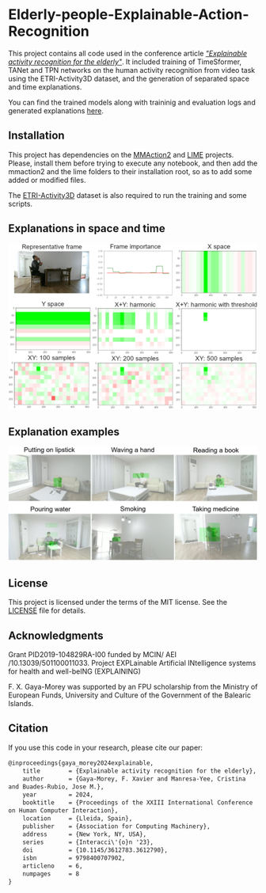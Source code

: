 # Elderly-people-Explainable-Action-Recognition
This project contains all code used in the conference article [*"Explainable activity recognition for the elderly"*](https://doi.org/10.1145/3612783.3612790). It included training of TimeSformer, TANet and TPN networks on the human activity recognition from video task using the ETRI-Activity3D dataset, and the generation of separated space and time explanations.

You can find the trained models along with traininig and evaluation logs and generated explanations [here](https://drive.google.com/drive/folders/1Cn107VogSNAHN03PTPMW-Y4SCKoqP0KC?usp=share_link).

## Installation
This project has dependencies on the [MMAction2](https://github.com/open-mmlab/mmaction2) and [LIME](https://github.com/marcotcr/lime) projects. Please, install them before trying to execute any notebook, and then add the mmaction2 and the lime folders to their installation root, so as to add some added or modified files.

The [ETRI-Activity3D](https://ai4robot.github.io/etri-activity3d-en/#) dataset is also required to run the training and some scripts.

## Explanations in space and time
<img src="/images/xy-different-samples and x plus y and time.png" width="900" /> 

## Explanation examples
<img src="/images/best explanations.png" width="900" /> 

## License

This project is licensed under the terms of the MIT license. See the [LICENSE](LICENSE) file for details.

## Acknowledgments
Grant PID2019-104829RA-I00 funded by MCIN/ AEI /10.13039/501100011033. Project EXPLainable Artificial INtelligence systems for health and well-beING (EXPLAINING)

F. X. Gaya-Morey was supported by an FPU scholarship from the Ministry of European Funds, University and Culture of the Government of the Balearic Islands.

## Citation

If you use this code in your research, please cite our paper:

```
@inproceedings{gaya_morey2024explainable,
	title        = {Explainable activity recognition for the elderly},
	author       = {Gaya-Morey, F. Xavier and Manresa-Yee, Cristina and Buades-Rubio, Jose M.},
	year         = 2024,
	booktitle    = {Proceedings of the XXIII International Conference on Human Computer Interaction},
	location     = {Lleida, Spain},
	publisher    = {Association for Computing Machinery},
	address      = {New York, NY, USA},
	series       = {Interacci\'{o}n '23},
	doi          = {10.1145/3612783.3612790},
	isbn         = 9798400707902,
	articleno    = 6,
	numpages     = 8
}

```
